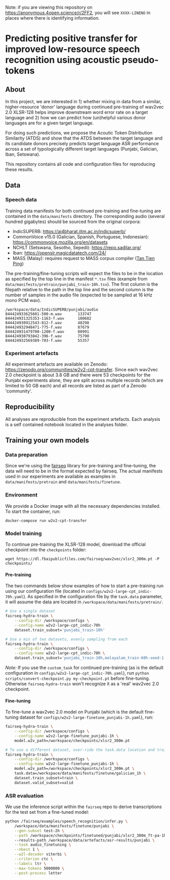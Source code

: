 Note: if you are viewing this repository on https://anonymous.4open.science/r/2FF2, you will see `XXXX-LINENO` in places where there is identifying information.

# Predicting positive transfer for improved low-resource speech recognition using acoustic pseudo-tokens

## About

In this project, we are interested in 1) whether mixing in data from a similar, higher-resource 'donor' language during continued pre-training of wav2vec 2.0 XLSR-128 helps improve downstream word error rate on a target language and 2) how we can predict how (un)helpful various donor languages are for a given target language.

For doing such predictions, we propose the Acoutic Token Distribution Similarity (ATDS) and show that the ATDS between the target language and its candidate donors precisely predicts target language ASR performance across a set of typologically different target languages (Punjabi, Galician, Iban, Setswana).

This repository contains all code and configuration files for reproducing these results.

## Data

### Speech data

Training data manifests for both continued pre-training and fine-tuning are contained in the `data/manifests` directory.
The corresponding audio (several hundred gigabytes) should be sourced from the original corpora: 
- IndicSUPERB: https://ai4bharat.iitm.ac.in/indicsuperb/
- CommonVoice v15.0 (Galician, Spanish, Portuguese, Indonesian): https://commonvoice.mozilla.org/en/datasets
- NCHLT (Setswana, Sesotho, Sepedi): https://repo.sadilar.org/
- Iban: https://openslr.magicdatatech.com/24/
- MASS (Malay): requires request to MASS corpus compiler ([Tan Tien Ping](https://cs.usm.my/index.php/faculty-member/203-tan-tien-ping-dr))

The pre-training/fine-tuning scripts will expect the files to be in the location as specified by the top line in the manifest `*.tsv` files (example from `data/manifests/pretrain/punjabi_train-10h.tsv`). The first column is the filepath relative to the path in the top line and the second column is the number of samples in the audio file (expected to be sampled at 16 kHz mono PCM wav).

```tsv
/workspace/data/IndicSUPERB/punjabi/audio
844424933625601-500-m.wav       133747
844424931325353-1163-f.wav      100682
844424930912543-812-f.wav       48298
844424932948471-775-f.wav       87679
844424931479700-1200-f.wav      80991
844424930793842-396-f.wav       75790
844424932569389-703-f.wav       55357
```

### Experiment artefacts

All experiment artefacts are available on Zenodo: https://zenodo.org/communities/w2v2-cpt-transfer.
Since each wav2vec 2.0 checkpoint is about 3.8 GB and there were 53 checkpoints for the Punjabi experiments alone, they are split across multiple records (which are limited to 50 GB each) and all records are listed as part of a Zenodo 'community'.

## Reproducibility

All analyses are reproducible from the experiment artefacts. Each analysis is a self contained notebook located in the analyses folder.

## Training your own models

### Data preparation

Since we're using the [fairseq](https://github.com/facebookresearch/fairseq) library for pre-training and fine-tuning, the data will need to be in the format expected by fairseq. The actual manifests used in our experiments are available as examples in `data/manifests/pretrain` and `data/manifests/finetune`.

### Environment

We provide a Docker image with all the necessary dependencies installed. To start the container, run:

```
docker-compose run w2v2-cpt-transfer
```

### Model training

To continue pre-training the XLSR-128 model, download the official checkpoint into the `checkpoints` folder:

```
wget https://dl.fbaipublicfiles.com/fairseq/wav2vec/xlsr2_300m.pt -P checkpoints/
```

#### Pre-training

The two commands below show examples of how to start a pre-training run using our configuration file (located in `configs/w2v2-large-cpt_indic-70h.yaml`). As specified in the configuration file by the `task.data` parameter, it will assume the data are located in `/workspace/data/manifests/pretrain/`.

```bash
# Use a single dataset
fairseq-hydra-train \
    --config-dir /workspace/configs \
    --config-name w2v2-large-cpt_indic-70h
    dataset.train_subset='punjabi_train-10h'

# Use a mix of two datasets, evenly sampling from each
fairseq-hydra-train \
    --config-dir /workspace/configs \
    --config-name w2v2-large-cpt_indic-70h \
    dataset.train_subset='punjabi_train-10h,malayalam_train-60h-seed-1'
```

*Note:* If you use the `custom_task` for continued pre-training (as is the default configuration in `configs/w2v2-large-cpt_indic-70h.yaml`), run `python scripts/convert-checkpoint.py my-checkpoint.pt` before fine-tuning. Otherwise `fairseq-hydra-train` won't recognize it as a 'real' wav2vec 2.0 checkpoint.

#### Fine-tuning

To fine-tune a wav2vec 2.0 model on Punjabi (which is the default fine-tuning dataset for `configs/w2v2-large-finetune_punjabi-1h.yaml`), run:

```bash
fairseq-hydra-train \
    --config-dir /workspace/configs \
    --config-name w2v2-large-finetune_punjabi-1h \
    model.w2v_path=/workspace/checkpoints/xlsr2_300m.pt

# To use a different dataset, over-ride the task.data location and train/valid subset names
fairseq-hydra-train \
    --config-dir /workspace/configs \
    --config-name w2v2-large-finetune_punjabi-1h \
    model.w2v_path=/workspace/checkpoints/xlsr2_300m.pt \
    task.data=/workspace/data/manifests/finetune/galician_1h \
    dataset.train_subset=train \
    dataset.valid_subset=valid
```

### ASR evaluation

We use the inference script within the `fairseq` repo to derive transcriptions for the test set from a fine-tuned model:

```bash
python /fairseq/examples/speech_recognition/infer.py \
    /workspace/data/manifests/finetune/punjabi \
    --gen-subset test-2h \
    --path /workspace/checkpoints/finetuned/punjabi/xlsr2_300m_ft-pa-1h.pt
    --results-path /workspace/data/artefacts/asr-results/punjabi \
    --task audio_finetuning \
    --nbest 1 \
    --w2l-decoder viterbi \
    --criterion ctc \
    --labels ltr \
    --max-tokens 5000000 \
    --post-process letter
```